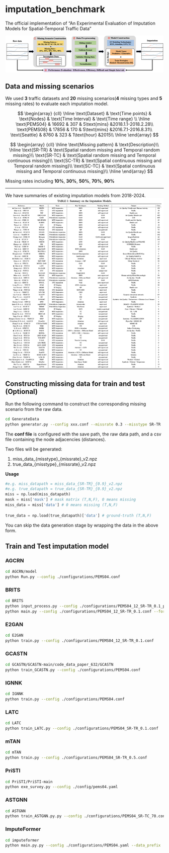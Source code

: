# imputation_benchmark

The official implementation of “An Experimental Evaluation of Imputation Models for Spatial-Temporal Traffic Data”

![pipeline](./assets/pipeline.png)

## Data and missing scenarios

We used **3** traffic datasets and **20** missing scenarios(**4** missing types and **5** missing rates) to evaluate each imputation model.

$$
\begin{array}
{cll}
\hline
	\text{Dataset} & \text{Time points} & \text{Nodes} & \text{Time Interval} & \text{Time range} \\
\hline
	\text{PEMS04} & 16692    & 307 & 5\text{mins} &2018.1.1-2018.2.28\\
	\text{PEMS08} & 17856    & 170 & 5\text{mins} &2016.7.1-2016.8.31\\
	\text{Seattle} & 8760    & 323 & 1\text{hour} &2015\\
\hline	
\end{array}
$$

$$
\begin{array}
{cll}
\hline
	\text{Missing pattern} & \text{Description}\\
\hline
	\text{SR-TR} & \text{Spatial random missing and Temporal random missing}\\
	\text{SR-TC} & \text{Spatial random missing and Temporal continuous missing}\\
	\text{SC-TR} & \text{Spatial continuous missing and Temporal random missing}\\
	\text{SC-TC} & \text{Spatial continuous missing and Temporal continuous missing}\\
\hline	
\end{array}
$$

Missing rates including **10%**, **30%**, **50%**, **70%**, **90%**

---

We have summaries of existing imputation models from 2018-2024.![pipeline](./assets/Summary_imputation_model.png)



## Constructing missing data for train and test (Optional)

Run the following command to construct the corresponding missing scenario from the raw data.

``` bash
cd GenerateData 
python generator.py --config xxx.conf --missrate 0.3 --misstype SR-TR
```

The **conf file** is configured with the save path, the raw data path, and a csv file containing the node adjacencies (distances).

Two files will be generated:

1. miss_data_{misstype}_{missrate}_v2.npz
2. true_data_{misstype}_{missrate}_v2.npz

**Usage**

``` python
#e.g. miss_datapath = miss_data_{SR-TR}_{0.9}_v2.npz
#e.g. true_datapath = true_data_{SR-TR}_{0.9}_v2.npz
miss = np.load(miss_datapath)
mask = miss['mask'] # mask matrix (T,N,F), 0 means missing
miss_data = miss['data'] # 0 means missing (T,N,F)

true_data = np.load(true_datapath)['data'] # ground-truth (T,N,F)

```

You can skip the data generation stage by wrapping the data in the above form.



## Train and Test imputation model

### AGCRN

``` bash
cd AGCRN/model
python Run.py --config ./configurations/PEMS04.conf
```

### BRITS

``` bash
cd BRITS
python input_process.py --config ./configurations/PEMS04_12_SR-TR_0.1_prepare.conf
python main.py --config ./configurations/PEMS04_12_SR-TR_0.1.conf --for_test 0
```

### E2GAN

``` bash
cd E2GAN
python train.py --config ./configurations/PEMS04_12_SR-TR_0.1.conf
```

### GCASTN

``` bash
cd GCASTN/GCASTN-main/code_data_paper_632/GCASTN
python train_GCASTN.py --config ./configurations/PEMS04.conf
```

### IGNNK

``` bash
cd IGNNK
python train.py --config ./configurations/PEMS04.conf
```

### LATC

``` bash
cd LATC
python train_LATC.py --config ./configurations/PEMS04_SR-TR_0.1.conf
```

### mTAN

``` bash
cd mTAN
python train.py --config ./configurations/PEMS04_SR-TR_0.5.conf
```

### PriSTI

``` bash
cd PriSTI/PriSTI-main
python exe_survey.py --config ./config/pems04.yaml
```

### ASTGNN

``` bash
cd ASTGNN
python train_ASTGNN.py.py --config ./configurations/PEMS04_SR-TC_70.conf
```

### ImputeFormer

``` bash
cd imputeformer
python main.py.py --config ./configurations/PEMS04.yaml --data_prefix ./miss_data --dataset PEMS04 --miss_type SR-TR --miss_rate 0.9
```
